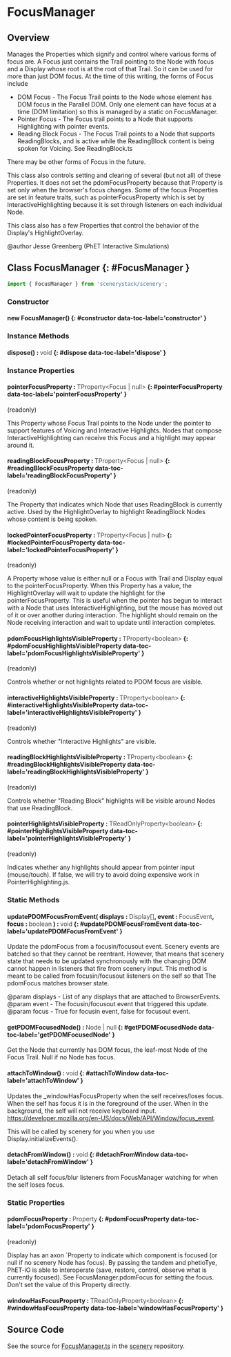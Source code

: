 # FocusManager

## Overview

Manages the Properties which signify and control where various forms of focus are. A Focus
just contains the Trail pointing to the Node with focus and a Display whose root is at the
root of that Trail. So it can be used for more than just DOM focus. At the time of this writing,
the forms of Focus include

 - DOM Focus - The Focus Trail points to the Node whose element has DOM focus in the Parallel DOM.
               Only one element can have focus at a time (DOM limitation) so this is managed by a static on
               FocusManager.
 - Pointer Focus - The Focus trail points to a Node that supports Highlighting with pointer events.
 - Reading Block Focus - The Focus Trail points to a Node that supports ReadingBlocks, and is active
                         while the ReadingBlock content is being spoken for Voicing. See ReadingBlock.ts

There may be other forms of Focus in the future.

This class also controls setting and clearing of several (but not all) of these Properties. It does not set the
pdomFocusProperty because that Property is set only when the browser's focus changes. Some of the focus
Properties are set in feature traits, such as pointerFocusProperty which is set by InteractiveHighlighting because it is
set through listeners on each individual Node.

This class also has a few Properties that control the behavior of the Display's HighlightOverlay.

@author Jesse Greenberg (PhET Interactive Simulations)

## Class FocusManager {: #FocusManager }


```js
import { FocusManager } from 'scenerystack/scenery';
```
### Constructor

#### new FocusManager() {: #constructor data-toc-label='constructor' }

### Instance Methods

#### dispose() : <span style="font-weight: 400; opacity: 80%;">void</span> {: #dispose data-toc-label='dispose' }

### Instance Properties

#### pointerFocusProperty : <span style="font-weight: 400; opacity: 80%;">TProperty&lt;Focus | null&gt;</span> {: #pointerFocusProperty data-toc-label='pointerFocusProperty' }

(readonly)

This Property whose Focus Trail points to the Node under the pointer to
support features of Voicing and Interactive Highlights. Nodes that compose InteractiveHighlighting can
receive this Focus and a highlight may appear around it.

#### readingBlockFocusProperty : <span style="font-weight: 400; opacity: 80%;">TProperty&lt;Focus | null&gt;</span> {: #readingBlockFocusProperty data-toc-label='readingBlockFocusProperty' }

(readonly)

The Property that indicates which Node that uses ReadingBlock is currently
active. Used by the HighlightOverlay to highlight ReadingBlock Nodes whose content is being spoken.

#### lockedPointerFocusProperty : <span style="font-weight: 400; opacity: 80%;">TProperty&lt;Focus | null&gt;</span> {: #lockedPointerFocusProperty data-toc-label='lockedPointerFocusProperty' }

(readonly)

A Property whose value is either null or a Focus with Trail and Display equal
to the pointerFocusProperty. When this Property has a value, the HighlightOverlay will wait to update the
highlight for the pointerFocusProperty. This is useful when the pointer has begun to interact with a Node
that uses InteractiveHighlighting, but the mouse has moved out of it or over another during interaction. The
highlight should remain on the Node receiving interaction and wait to update until interaction completes.

#### pdomFocusHighlightsVisibleProperty : <span style="font-weight: 400; opacity: 80%;">TProperty&lt;boolean&gt;</span> {: #pdomFocusHighlightsVisibleProperty data-toc-label='pdomFocusHighlightsVisibleProperty' }

(readonly)

Controls whether or not highlights related to PDOM focus are visible.

#### interactiveHighlightsVisibleProperty : <span style="font-weight: 400; opacity: 80%;">TProperty&lt;boolean&gt;</span> {: #interactiveHighlightsVisibleProperty data-toc-label='interactiveHighlightsVisibleProperty' }

(readonly)

Controls whether "Interactive Highlights" are visible.

#### readingBlockHighlightsVisibleProperty : <span style="font-weight: 400; opacity: 80%;">TProperty&lt;boolean&gt;</span> {: #readingBlockHighlightsVisibleProperty data-toc-label='readingBlockHighlightsVisibleProperty' }

(readonly)

Controls whether "Reading Block" highlights will be visible around Nodes
that use ReadingBlock.

#### pointerHighlightsVisibleProperty : <span style="font-weight: 400; opacity: 80%;">TReadOnlyProperty&lt;boolean&gt;</span> {: #pointerHighlightsVisibleProperty data-toc-label='pointerHighlightsVisibleProperty' }

(readonly)

Indicates whether any highlights should appear from pointer
input (mouse/touch). If false, we will try to avoid doing expensive work in PointerHighlighting.js.

### Static Methods

#### updatePDOMFocusFromEvent( displays : <span style="font-weight: 400; opacity: 80%;">Display[]</span>, event : <span style="font-weight: 400; opacity: 80%;">FocusEvent</span>, focus : <span style="font-weight: 400; opacity: 80%;">boolean</span> ) : <span style="font-weight: 400; opacity: 80%;">void</span> {: #updatePDOMFocusFromEvent data-toc-label='updatePDOMFocusFromEvent' }

Update the pdomFocus from a focusin/focusout event. Scenery events are batched so that they cannot be
reentrant. However, that means that scenery state that needs to be updated synchronously with the
changing DOM cannot happen in listeners that fire from scenery input. This method
is meant to be called from focusin/focusout listeners on the self so that The pdomFocus matches
browser state.

@param displays - List of any displays that are attached to BrowserEvents.
@param event - The focusin/focusout event that triggered this update.
@param focus - True for focusin event, false for focusout event.

#### getPDOMFocusedNode() : <span style="font-weight: 400; opacity: 80%;">Node | null</span> {: #getPDOMFocusedNode data-toc-label='getPDOMFocusedNode' }

Get the Node that currently has DOM focus, the leaf-most Node of the Focus Trail. Null if no
Node has focus.

#### attachToWindow() : <span style="font-weight: 400; opacity: 80%;">void</span> {: #attachToWindow data-toc-label='attachToWindow' }

Updates the _windowHasFocusProperty when the self receives/loses focus. When the self has focus
it is in the foreground of the user. When in the background, the self will not receive keyboard input.
https://developer.mozilla.org/en-US/docs/Web/API/Window/focus_event.

This will be called by scenery for you when you use Display.initializeEvents().

#### detachFromWindow() : <span style="font-weight: 400; opacity: 80%;">void</span> {: #detachFromWindow data-toc-label='detachFromWindow' }

Detach all self focus/blur listeners from FocusManager watching for when the self loses focus.

### Static Properties

#### pdomFocusProperty : <span style="font-weight: 400; opacity: 80%;">Property</span> {: #pdomFocusProperty data-toc-label='pdomFocusProperty' }

(readonly)

Display has an axon `Property to indicate which component is focused (or null if no
scenery Node has focus). By passing the tandem and phetioTye, PhET-iO is able to interoperate (save, restore,
control, observe what is currently focused). See FocusManager.pdomFocus for setting the focus. Don't set the value
of this Property directly.

#### windowHasFocusProperty : <span style="font-weight: 400; opacity: 80%;">TReadOnlyProperty&lt;boolean&gt;</span> {: #windowHasFocusProperty data-toc-label='windowHasFocusProperty' }



## Source Code

See the source for [FocusManager.ts](https://github.com/phetsims/scenery/blob/main/js/accessibility/FocusManager.ts) in the [scenery](https://github.com/phetsims/scenery) repository.

